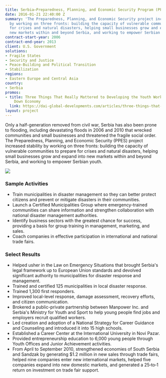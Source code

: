 ```yaml
---
title: Serbia—Preparedness, Planning, and Economic Security Program (PPES)
date: 2016-01-21 22:40:00 Z
summary: 'The Preparedness, Planning, and Economic Security project increased stability
  by working on three fronts: building the capacity of vulnerable communities to prepare
  for crises and natural disasters, helping small businesses grow and expand into
  new markets within and beyond Serbia, and working to empower Serbian youth.'
contract-start-year: 2006
contract-end-year: 2013
client: U.S. Government
solutions:
- Fragile States
- Security and Justice
- Peace-Building and Political Transition
- Stabilization
regions:
- Eastern Europe and Central Asia
country:
- Serbia
promos:
- title: Three Things That Really Mattered to Developing the Youth Workforce in Serbia’s
    Down Economy
  link: https://dai-global-developments.com/articles/three-things-that-really-mattered-to-developing-the-youth-workforce-in-serbias-down-economyhtml
layout: project
---
```


Only a half-generation removed from civil war, Serbia has also been prone to flooding, including devastating floods in 2006 and 2010 that wrecked communities and small businesses and threatened the fragile social order. The Preparedness, Planning, and Economic Security (PPES) project increased stability by working on three fronts: building the capacity of vulnerable communities to prepare for crises and natural disasters, helping small businesses grow and expand into new markets within and beyond Serbia, and working to empower Serbian youth.

![][1]

### Sample Activities

* Train municipalities in disaster management so they can better protect citizens and prevent or mitigate disasters in their communities.
* Launch a Certified Municipalities Group where emergency-trained communities can share information and strengthen collaboration with national disaster management authorities.
* Identify business sectors with the greatest chance for success, providing a basis for group training in management, marketing, and sales.
* Coach companies in effective participation in international and national trade fairs.

### Select Results

* Helped usher in the Law on Emergency Situations that brought Serbia's legal framework up to European Union standards and devolved significant authority to municipalities for disaster response and management.
* Trained and certified 125 municipalities in local disaster response.
* Trained 1,300 first responders.
* Improved local-level response, damage assessment, recovery efforts, and citizen communication.
* Brokered a public-private partnership between Manpower Inc. and Serbia's Ministry for Youth and Sport to help young people find jobs and employers recruit qualified workers.
* Led creation and adoption of a National Strategy for Career Guidance and Counseling and introduced it into 15 high schools.
* Established a Career Center at the International University in Novi Pazar.
* Provided entrepreneurship education to 6,000 young people through Youth Offices and Junior Achievement activities.
* From April to September 2010, strengthened economies of South Serbia and Sandzak by generating $1.2 million in new sales through trade fairs, helped nine companies enter new international markets, helped five companies expand into new domestic markets, and generated a 25‐to‐1 return on investment on trade fair support.

[1]: https://assetify-dai.com/projects/serbiainner.jpg
